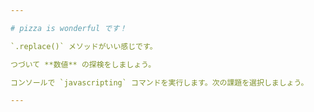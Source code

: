 ```yaml
---

# pizza is wonderful です！

`.replace()` メソッドがいい感じです。

つづいて **数値** の探検をしましょう。

コンソールで `javascripting` コマンドを実行します。次の課題を選択しましょう。

---
```

